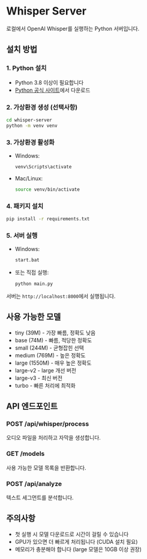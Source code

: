 # Whisper Server

로컬에서 OpenAI Whisper를 실행하는 Python 서버입니다.

## 설치 방법

### 1. Python 설치
- Python 3.8 이상이 필요합니다
- [Python 공식 사이트](https://www.python.org/downloads/)에서 다운로드

### 2. 가상환경 생성 (선택사항)
```bash
cd whisper-server
python -m venv venv
```

### 3. 가상환경 활성화
- Windows:
  ```bash
  venv\Scripts\activate
  ```
- Mac/Linux:
  ```bash
  source venv/bin/activate
  ```

### 4. 패키지 설치
```bash
pip install -r requirements.txt
```

### 5. 서버 실행
- Windows:
  ```bash
  start.bat
  ```
- 또는 직접 실행:
  ```bash
  python main.py
  ```

서버는 `http://localhost:8000`에서 실행됩니다.

## 사용 가능한 모델

- tiny (39M) - 가장 빠름, 정확도 낮음
- base (74M) - 빠름, 적당한 정확도
- small (244M) - 균형잡힌 선택
- medium (769M) - 높은 정확도
- large (1550M) - 매우 높은 정확도
- large-v2 - large 개선 버전
- large-v3 - 최신 버전
- turbo - 빠른 처리에 최적화

## API 엔드포인트

### POST /api/whisper/process
오디오 파일을 처리하고 자막을 생성합니다.

### GET /models
사용 가능한 모델 목록을 반환합니다.

### POST /api/analyze
텍스트 세그먼트를 분석합니다.

## 주의사항

- 첫 실행 시 모델 다운로드로 시간이 걸릴 수 있습니다
- GPU가 있으면 더 빠르게 처리됩니다 (CUDA 설치 필요)
- 메모리가 충분해야 합니다 (large 모델은 10GB 이상 권장) 